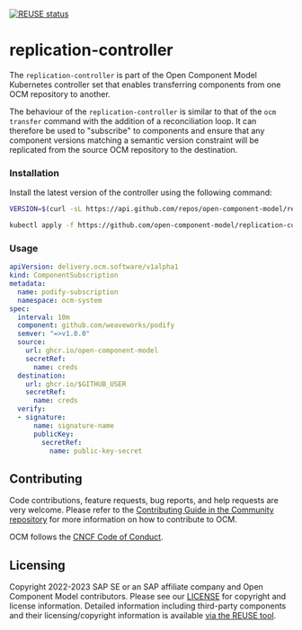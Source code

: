 [![REUSE status](https://api.reuse.software/badge/github.com/open-component-model/replication-controller)](https://api.reuse.software/info/github.com/open-component-model/replication-controller)

# replication-controller

The `replication-controller` is part of the Open Component Model Kubernetes controller set that enables transferring components from one OCM repository to another.

The behaviour of the `replication-controller` is similar to that of the `ocm transfer` command with the addition of a reconciliation loop. It can therefore be used to "subscribe" to components and ensure that any component versions matching a semantic version constraint will be replicated from the source OCM repository to the destination.

### Installation

Install the latest version of the controller using the following command:

```bash
VERSION=$(curl -sL https://api.github.com/repos/open-component-model/replication-controller/releases/latest | jq -r '.name')

kubectl apply -f https://github.com/open-component-model/replication-controller/releases/download/$VERSION/install.yaml
```

### Usage

```yaml
apiVersion: delivery.ocm.software/v1alpha1
kind: ComponentSubscription
metadata:
  name: podify-subscription
  namespace: ocm-system
spec:
  interval: 10m
  component: github.com/weaveworks/podify
  semver: "=>v1.0.0"
  source:
    url: ghcr.io/open-component-model
    secretRef:
      name: creds
  destination:
    url: ghcr.io/$GITHUB_USER
    secretRef:
      name: creds
  verify:
  - signature:
      name: signature-name
      publicKey:
        secretRef:
          name: public-key-secret
```

## Contributing

Code contributions, feature requests, bug reports, and help requests are very welcome. Please refer to the [Contributing Guide in the Community repository](https://github.com/open-component-model/community/blob/main/CONTRIBUTING.md) for more information on how to contribute to OCM.

OCM follows the [CNCF Code of Conduct](https://github.com/cncf/foundation/blob/main/code-of-conduct.md).

## Licensing

Copyright 2022-2023 SAP SE or an SAP affiliate company and Open Component Model contributors.
Please see our [LICENSE](LICENSE) for copyright and license information.
Detailed information including third-party components and their licensing/copyright information is available [via the REUSE tool](https://api.reuse.software/info/github.com/open-component-model/replication-controller).
